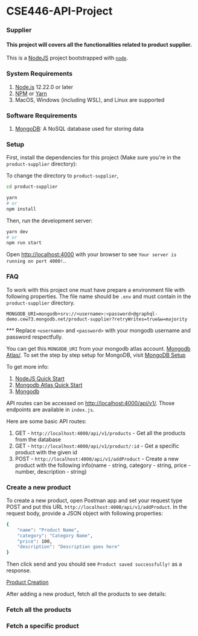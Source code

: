 # CSE446-API-Project

### Supplier

#### This project will covers all the functionalities related to product supplier.

This is a [NodeJS](https://nodejs.org/en) project bootstrapped with [`node`](https://nodejs.org/en/docs/guides/getting-started-guide).

### System Requirements

1. [Node.js](https://nodejs.org/en/) 12.22.0 or later
2. [NPM](https://www.npmjs.com/) or [Yarn](https://yarnpkg.com/)
3. MacOS, Windows (including WSL), and Linux are supported

### Software Requirements

1. [MongoDB](https://www.mongodb.com/): A NoSQL database used for storing data

### Setup

First, install the dependencies for this project (Make sure you're in the `product-supplier` directory):

To change the directory to `product-supplier`,

```bash
cd product-supplier
```

```bash
yarn
# or
npm install
```

Then, run the development server:

```bash
yarn dev
# or
npm run start
```

Open [http://localhost:4000](http://localhost:4000) with your browser to see `Your server is running on port 4000!`..

### FAQ

To work with this project one must have prepare a environment file with following properties.
The file name should be `.env` and must contain in the `product-supplier` directory.

```
MONGODB_URI=mongodb+srv://<username>:<password>@graphql-demo.cew73.mongodb.net/product-supplier?retryWrites=true&w=majority
```

\*\*\* Replace `<username>` and `<password>` with your mongodb username and password respectfully.

You can get this `MONGODB_URI` from your mongodb atlas account. [Mongodb Atlas/](https://cloud.mongodb.com/).
To set the step by step setup for MongoDB, visit [MongoDB Setup](https://github.com/sadekujjaman/CSE446-API-Project/tree/develop/product-supplier/mongodb-setup)

To get more info:

1. [NodeJS Quick Start](https://nodejs.dev/en/learn/)
2. [Mongodb Atlas Quick Start](https://www.mongodb.com/docs/atlas/getting-started/)
3. [Mongodb](https://www.mongodb.com/docs/drivers/node/current/)

API routes can be accessed on [http://localhost:4000/api/v1/](http://localhost:4000/api/v1/). Those endpoints are available in `index.js`.

Here are some basic API routes:

1. GET - `http://localhost:4000/api/v1/products` - Get all the products from the database
2. GET - `http://localhost:4000/api/v1/product/:id` - Get a specific product with the given id
3. POST - `http://localhost:4000/api/v1/addProduct` - Create a new product with the following info(name - string, category - string, price - number, description - string)

### Create a new product

To create a new product, open Postman app and set your request type POST and put this URL `http://localhost:4000/api/v1/addProduct`. In the request body, provide a JSON object with following properties:

```bash
{
    "name": "Product Name",
    "category": "Category Name",
    "price": 100,
    "description": "Description goes here"
}
```

Then click send and you should see `Product saved successfully!` as a response.

[Product Creation](https://github.com/sadekujjaman/CSE446-API-Project/blob/develop/product-supplier/images/add-product.png)

After adding a new product, fetch all the products to see details:

### Fetch all the products

### Fetch a specific product
